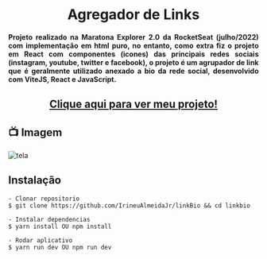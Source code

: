 <h1 align="center">Agregador de Links</h1>
<h4 align="justify">Projeto realizado na Maratona Explorer 2.0 da RocketSeat (julho/2022) com implementação em html puro, no entanto, como extra fiz o projeto em React com componentes (icones) das principais redes sociais (instagram, youtube, twitter e facebook), o projeto é um agrupador de link que é geralmente utilizado anexado a bio da rede social, desenvolvido com ViteJS, React e JavaScript. </h4>

<h2 align="center"><a href="https://link-bio.vercel.app">Clique aqui para ver meu projeto!</a></h2>



## 📺 Imagem
![tela](https://github.com/IrineuAlmeidaJr/linkBio/blob/main/telaGravacao.gif?raw=true)
 
 
## Instalação

    - Clonar repositorio
    $ git clone https://github.com/IrineuAlmeidaJr/linkBio && cd linkbio

    - Instalar dependencias
    $ yarn install OU npm install

    - Rodar aplicativo
    $ yarn run dev OU npm run dev
